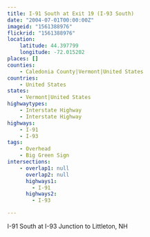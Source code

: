 ```yaml
---
title: I-91 South at Exit 19 (I-93 South)
date: "2004-07-01T00:00:00Z"
imageid: "1561388976"
flickrid: "1561388976"
location:
    latitude: 44.397799
    longitude: -72.015202
places: []
counties:
    - Caledonia County|Vermont|United States
countries:
    - United States
states:
    - Vermont|United States
highwaytypes:
    - Interstate Highway
    - Interstate Highway
highways:
    - I-91
    - I-93
tags:
    - Overhead
    - Big Green Sign
intersections:
    - overlap1: null
      overlap2: null
      highways1:
        - I-91
      highways2:
        - I-93

---
```

I-91 South at I-93 Junction to Littleton, NH